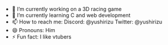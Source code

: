 
- 🔭 I’m currently working on a 3D racing game
- 🌱 I’m currently learning C and web development
- 📫 How to reach me: Discord: @yushirizu Twitter: @yushirizu
- 😄 Pronouns: Him
- ⚡ Fun fact: I like vtubers

